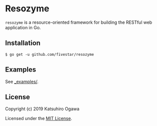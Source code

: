 # Resozyme

`resozyme` is a resource-oriented framework for building the RESTful web application in Go.


## Installation

```console
$ go get -u github.com/fivestar/resozyme
```


## Examples

See [_examples/](https://github.com/fivestar/resozyme/blob/master/_examples/).


## License

Copyright (c) 2019 Katsuhiro Ogawa

Licensed under the [MIT License](./LICENSE).

